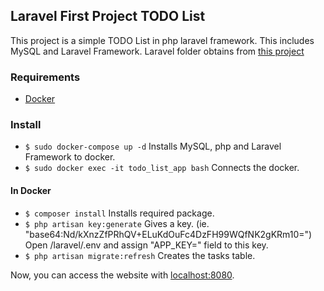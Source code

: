## Laravel First Project TODO List

This project is a simple TODO List in php laravel framework. This includes MySQL and Laravel Framework. Laravel folder obtains from [this project](https://github.com/laravel/laravel)

 ### Requirements
 - [Docker](https://docs.docker.com/)

 ### Install
- `$ sudo docker-compose up -d` Installs MySQL, php and Laravel Framework to docker.
- `$ sudo docker exec -it todo_list_app bash` Connects the docker.
#### In Docker
- `$ composer install` Installs required package.
- `$ php artisan key:generate` Gives a key. (ie. "base64:Nd/kXnzZfPRhQV+ELuKdOuFc4DzFH99WQfNK2gKRm10=") Open /laravel/.env and assign "APP_KEY=" field to this key.
- `$ php artisan migrate:refresh` Creates the tasks table.

Now, you can access the website with [localhost:8080](http://localhost:8080).

